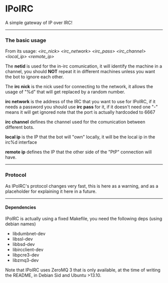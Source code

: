 IPoIRC
======

A simple gateway of IP over IRC!

---

### The basic usage

From its usage:
*<netid> <irc_nick> <irc_network> <irc_pass> <irc_channel> <local_ip> <remote_ip>*

The **netid** is used for the in-irc comunication, it will identify the machine in a channel, you should **NOT** repeat it in different machines unless you want the bot to ignore each other.

The **irc nick** is the nick used for connecting to the network, it allows the usage of "%d" that will get replaced by a random number.

**irc network** is the address of the IRC that you want to use for IPoIRC, if it needs a password you should use **irc pass** for it, if it doesn't need one "-" means it will get ignored
note that the port is actually hardcoded to 6667

**irc channel** defines the channel used for the comunication between different bots.

**local ip** is the IP that the bot will "own" locally, it will be the local ip in the irc%d interface

**remote ip** defines the IP that the other side of the "PtP" connection will have.

---

### Protocol

As IPoIRC's protocol changes very fast, this is here as a warning, and as a placeholder for explaining it here in a future.

---

#### Dependencies

IPoIRC is actually using a fixed Makefile, you need the following deps (using debian names)

* libdumbnet-dev
* libssl-dev
* libbsd-dev
* libircclient-dev
* libpcre3-dev
* libzmq3-dev

Note that IPoIRC uses ZeroMQ 3 that is only available, at the time of writing the README, in Debian Sid and Ubuntu >13.10.
